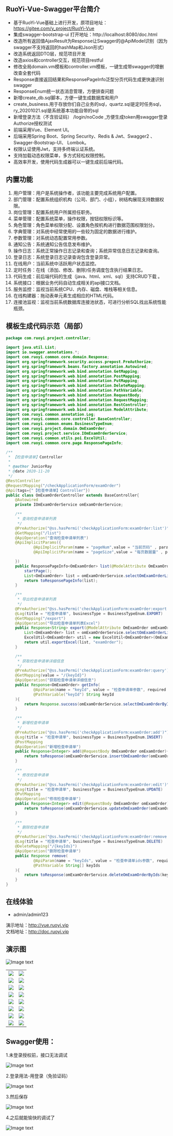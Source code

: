 ## RuoYi-Vue-Swagger平台简介

* 基于RuoYi-Vue基础上进行开发，原项目地址：https://gitee.com/y_project/RuoYi-Vue
* 集成swagger-bootstrap-ui 打开地址：http://localhost:8080/doc.html
* 改造所有返回值AjaxResult为Response让Swagger的@ApiModel识别（因为swagger不支持返回的hashMap和Json形式）
* 改造系统返回DTO层，规范项目开发
* 改造axios和controller交互，规范项目restful
* 修改全局domain.vm模板和controller.vm模板，一键生成带swagger的增删改查全套代码
* Response<T>直接返回结果和ResponsePageInfo<T>泛型分页代码生成更快速识别swagger
* ResponseEnum统一状态消息管理，方便排查问题
* 新增create_db.sql脚本，方便一键生成数据库和用户
* create_business.用于存放你们自己业务的sql，quartz.sql是定时任务sql，ry_20201021.sql是系统基本功能自带的sql
* 新增登录方法（不含验证码） /login/noCode ,方便生成token用swagger登录Authorize授权测试
* 前端采用Vue、Element UI。
* 后端采用Spring Boot、Spring Security、Redis & Jwt、Swagger2 、 Swagger-Bootstrap-UI、 Lombok。
* 权限认证使用Jwt，支持多终端认证系统。
* 支持加载动态权限菜单，多方式轻松权限控制。
* 高效率开发，使用代码生成器可以一键生成前后端代码。

## 内置功能

1.  用户管理：用户是系统操作者，该功能主要完成系统用户配置。
2.  部门管理：配置系统组织机构（公司、部门、小组），树结构展现支持数据权限。
3.  岗位管理：配置系统用户所属担任职务。
4.  菜单管理：配置系统菜单，操作权限，按钮权限标识等。
5.  角色管理：角色菜单权限分配、设置角色按机构进行数据范围权限划分。
6.  字典管理：对系统中经常使用的一些较为固定的数据进行维护。
7.  参数管理：对系统动态配置常用参数。
8.  通知公告：系统通知公告信息发布维护。
9.  操作日志：系统正常操作日志记录和查询；系统异常信息日志记录和查询。
10. 登录日志：系统登录日志记录查询包含登录异常。
11. 在线用户：当前系统中活跃用户状态监控。
12. 定时任务：在线（添加、修改、删除)任务调度包含执行结果日志。
13. 代码生成：前后端代码的生成（java、html、xml、sql）支持CRUD下载 。
14. 系统接口：根据业务代码自动生成相关的api接口文档。
15. 服务监控：监视当前系统CPU、内存、磁盘、堆栈等相关信息。
16. 在线构建器：拖动表单元素生成相应的HTML代码。
17. 连接池监视：监视当前系统数据库连接池状态，可进行分析SQL找出系统性能瓶颈。

## 模板生成代码示范（局部）

```java
package com.ruoyi.project.controller;

import java.util.List;
import io.swagger.annotations.*;
import com.ruoyi.common.core.domain.Response;
import org.springframework.security.access.prepost.PreAuthorize;
import org.springframework.beans.factory.annotation.Autowired;
import org.springframework.web.bind.annotation.GetMapping;
import org.springframework.web.bind.annotation.PostMapping;
import org.springframework.web.bind.annotation.PutMapping;
import org.springframework.web.bind.annotation.DeleteMapping;
import org.springframework.web.bind.annotation.PathVariable;
import org.springframework.web.bind.annotation.RequestBody;
import org.springframework.web.bind.annotation.RequestMapping;
import org.springframework.web.bind.annotation.RestController;
import org.springframework.web.bind.annotation.ModelAttribute;
import com.ruoyi.common.annotation.Log;
import com.ruoyi.common.core.controller.BaseController;
import com.ruoyi.common.enums.BusinessTypeEnum;
import com.ruoyi.project.domain.OmExamOrder;
import com.ruoyi.project.service.IOmExamOrderService;
import com.ruoyi.common.utils.poi.ExcelUtil;
import com.ruoyi.common.core.page.ResponsePageInfo;

/**
 * 【检查申请单】Controller
 *
 * @author JuniorRay
 * @date 2020-11-20
 */
@RestController
@RequestMapping("/checkApplicationForm/examOrder")
@Api(tags={"【检查申请单】Controller"})
public class OmExamOrderController extends BaseController{
    @Autowired
    private IOmExamOrderService omExamOrderService;

    /**
     * 查询检查申请单列表
     */
    @PreAuthorize("@ss.hasPermi('checkApplicationForm:examOrder:list')")
    @GetMapping("/list")
    @ApiOperation("查询检查申请单列表")
    @ApiImplicitParams({
            @ApiImplicitParam(name = "pageNum",value = "当前页码" , paramType = "query", required = false),
            @ApiImplicitParam(name = "pageSize",value = "每页数据量" , paramType = "query", required = false),

    })
    public ResponsePageInfo<OmExamOrder> list(@ModelAttribute OmExamOrder omExamOrder){
        startPage();
        List<OmExamOrder> list = omExamOrderService.selectOmExamOrderList(omExamOrder);
        return toResponsePageInfo(list);
    }

    /**
     * 导出检查申请单列表
     */
    @PreAuthorize("@ss.hasPermi('checkApplicationForm:examOrder:export')")
    @Log(title = "检查申请单", businessType = BusinessTypeEnum.EXPORT)
    @GetMapping("/export")
    @ApiOperation("导出检查申请单列表Excel")
    public Response<String> export(@ModelAttribute OmExamOrder omExamOrder){
        List<OmExamOrder> list = omExamOrderService.selectOmExamOrderList(omExamOrder);
        ExcelUtil<OmExamOrder> util = new ExcelUtil<OmExamOrder>(OmExamOrder.class);
        return util.exportExcel(list, "examOrder");
    }

    /**
     * 获取检查申请单详细信息
     */
    @PreAuthorize("@ss.hasPermi('checkApplicationForm:examOrder:query')")
    @GetMapping(value = "/{keyId}")
    @ApiOperation("获取检查申请单详细信息")
    public Response<OmExamOrder> getInfo(
            @ApiParam(name = "keyId", value = "检查申请单参数", required = true)
            @PathVariable("keyId") String keyId
    ){
        return Response.success(omExamOrderService.selectOmExamOrderById(keyId));
    }

    /**
     * 新增检查申请单
     */
    @PreAuthorize("@ss.hasPermi('checkApplicationForm:examOrder:add')")
    @Log(title = "检查申请单", businessType = BusinessTypeEnum.INSERT)
    @PostMapping
    @ApiOperation("新增检查申请单")
    public Response<Integer> add(@RequestBody OmExamOrder omExamOrder){
        return toResponse(omExamOrderService.insertOmExamOrder(omExamOrder));
    }

    /**
     * 修改检查申请单
     */
    @PreAuthorize("@ss.hasPermi('checkApplicationForm:examOrder:edit')")
    @Log(title = "检查申请单", businessType = BusinessTypeEnum.UPDATE)
    @PutMapping
    @ApiOperation("修改检查申请单")
    public Response<Integer> edit(@RequestBody OmExamOrder omExamOrder){
        return toResponse(omExamOrderService.updateOmExamOrder(omExamOrder));
    }

    /**
     * 删除检查申请单
     */
    @PreAuthorize("@ss.hasPermi('checkApplicationForm:examOrder:remove')")
    @Log(title = "检查申请单", businessType = BusinessTypeEnum.DELETE)
	@DeleteMapping("/{keyIds}")
    @ApiOperation("删除检查申请单")
    public Response remove(
            @ApiParam(name = "keyIds", value = "检查申请单ids参数", required = true)
            @PathVariable String[] keyIds
    ){
        return toResponse(omExamOrderService.deleteOmExamOrderByIds(keyIds));
    }
}

````

## 在线体验

- admin/admin123  

演示地址：http://vue.ruoyi.vip  
文档地址：http://doc.ruoyi.vip

## 演示图
![Image text](doc/doc-show.png)

<table>
    <tr>
        <td><img src="https://oscimg.oschina.net/oscnet/cd1f90be5f2684f4560c9519c0f2a232ee8.jpg"/></td>
        <td><img src="https://oscimg.oschina.net/oscnet/1cbcf0e6f257c7d3a063c0e3f2ff989e4b3.jpg"/></td>
    </tr>
    <tr>
        <td><img src="https://oscimg.oschina.net/oscnet/up-8074972883b5ba0622e13246738ebba237a.png"/></td>
        <td><img src="https://oscimg.oschina.net/oscnet/up-9f88719cdfca9af2e58b352a20e23d43b12.png"/></td>
    </tr>
    <tr>
        <td><img src="https://oscimg.oschina.net/oscnet/up-39bf2584ec3a529b0d5a3b70d15c9b37646.png"/></td>
        <td><img src="https://oscimg.oschina.net/oscnet/up-936ec82d1f4872e1bc980927654b6007307.png"/></td>
    </tr>
	<tr>
        <td><img src="https://oscimg.oschina.net/oscnet/up-b2d62ceb95d2dd9b3fbe157bb70d26001e9.png"/></td>
        <td><img src="https://oscimg.oschina.net/oscnet/up-d67451d308b7a79ad6819723396f7c3d77a.png"/></td>
    </tr>	 
    <tr>
        <td><img src="https://oscimg.oschina.net/oscnet/5e8c387724954459291aafd5eb52b456f53.jpg"/></td>
        <td><img src="https://oscimg.oschina.net/oscnet/644e78da53c2e92a95dfda4f76e6d117c4b.jpg"/></td>
    </tr>
	<tr>
        <td><img src="https://oscimg.oschina.net/oscnet/up-8370a0d02977eebf6dbf854c8450293c937.png"/></td>
        <td><img src="https://oscimg.oschina.net/oscnet/up-49003ed83f60f633e7153609a53a2b644f7.png"/></td>
    </tr>
	<tr>
        <td><img src="https://oscimg.oschina.net/oscnet/up-d4fe726319ece268d4746602c39cffc0621.png"/></td>
        <td><img src="https://oscimg.oschina.net/oscnet/up-c195234bbcd30be6927f037a6755e6ab69c.png"/></td>
    </tr>
    <tr>
        <td><img src="https://oscimg.oschina.net/oscnet/b6115bc8c31de52951982e509930b20684a.jpg"/></td>
        <td><img src="https://oscimg.oschina.net/oscnet/up-6d73c2140ce694e3de4c05035fdc1868d4c.png"/></td>
    </tr>
</table>

## Swagger使用：

1.未登录授权前，接口无法调试

![Image text](doc/login-before.png)

2.登录用法-用登录（免验证码）

![Image text](doc/login.png)

3.然后保存

![Image text](doc/login-save.png)

4.之后就能愉快的调试了

![Image text](doc/login-after.png)